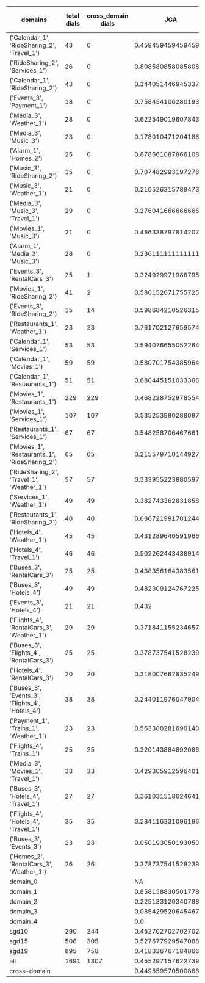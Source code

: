 | domains                                          |   total dials |   cross_domain dials | JGA                 | RSA                | TA                 | CDTA                 |   total turns |   cross-domain turns |
|--------------------------------------------------|---------------|----------------------|---------------------|--------------------|--------------------|----------------------|---------------|----------------------|
| ('Calendar_1', 'RideSharing_2', 'Travel_1')      |            43 |                    0 | 0.4594594594594595  | 0.8114994331065769 | 0.7972972972972973 | NA                   |           444 |                    0 |
| ('RideSharing_2', 'Services_1')                  |            26 |                    0 | 0.8085808580858086  | 0.9601810515873017 | 0.9405940594059405 | NA                   |           303 |                    0 |
| ('Calendar_1', 'RideSharing_2')                  |            43 |                    0 | 0.3440514469453376  | 0.717410192147033  | 0.8360128617363344 | NA                   |           311 |                    0 |
| ('Events_3', 'Payment_1')                        |            18 |                    0 | 0.7584541062801933  | 0.9365358538725373 | 0.9178743961352657 | NA                   |           207 |                    0 |
| ('Media_3', 'Weather_1')                         |            28 |                    0 | 0.6225490196078431  | 0.8590750436300173 | 0.8921568627450981 | NA                   |           204 |                    0 |
| ('Media_3', 'Music_3')                           |            23 |                    0 | 0.17801047120418848 | 0.5738560787443469 | 0.5654450261780105 | NA                   |           191 |                    0 |
| ('Alarm_1', 'Homes_2')                           |            25 |                    0 | 0.8786610878661087  | 0.953071915900863  | 0.9665271966527197 | NA                   |           239 |                    0 |
| ('Music_3', 'RideSharing_2')                     |            15 |                    0 | 0.7074829931972789  | 0.929854778790949  | 0.8979591836734694 | NA                   |           147 |                    0 |
| ('Music_3', 'Weather_1')                         |            21 |                    0 | 0.21052631578947367 | 0.6272713993572885 | 0.6432748538011696 | NA                   |           171 |                    0 |
| ('Media_3', 'Music_3', 'Travel_1')               |            29 |                    0 | 0.2760416666666667  | 0.7288653293421691 | 0.7291666666666666 | NA                   |           384 |                    0 |
| ('Movies_1', 'Music_3')                          |            21 |                    0 | 0.48633879781420764 | 0.8246852764094142 | 0.8032786885245902 | NA                   |           183 |                    0 |
| ('Alarm_1', 'Media_3', 'Music_3')                |            28 |                    0 | 0.2361111111111111  | 0.6398564294631707 | 0.7256944444444444 | NA                   |           288 |                    0 |
| ('Events_3', 'RentalCars_3')                     |            25 |                    1 | 0.32492997198879553 | 0.7988574170927111 | 0.6918767507002801 | 1.0                  |           357 |                    1 |
| ('Movies_1', 'RideSharing_2')                    |            41 |                    2 | 0.5801526717557252  | 0.9009653951186208 | 0.8727735368956743 | 1.0                  |           393 |                    2 |
| ('Events_3', 'RideSharing_2')                    |            15 |                   14 | 0.5986842105263158  | 0.8492063492063491 | 0.7828947368421053 | 0.0                  |           152 |                   14 |
| ('Restaurants_1', 'Weather_1')                   |            23 |                   23 | 0.7617021276595745  | 0.9449328449328451 | 0.8978723404255319 | 0.38461538461538464  |           235 |                   26 |
| ('Calendar_1', 'Services_1')                     |            53 |                   53 | 0.5940766550522648  | 0.8753277806849238 | 0.8083623693379791 | 0.23076923076923078  |           574 |                   65 |
| ('Calendar_1', 'Movies_1')                       |            59 |                   59 | 0.5807017543859649  | 0.8760096994327055 | 0.7894736842105263 | 0.1038961038961039   |           570 |                   77 |
| ('Calendar_1', 'Restaurants_1')                  |            51 |                   51 | 0.6804451510333863  | 0.9258845671724465 | 0.8473767885532592 | 0.3611111111111111   |           629 |                   72 |
| ('Movies_1', 'Restaurants_1')                    |           229 |                  229 | 0.46822875297855443 | 0.8664739285302995 | 0.7720413026211279 | 0.15737704918032788  |          2518 |                  305 |
| ('Movies_1', 'Services_1')                       |           107 |                  107 | 0.535253980288097   | 0.8841089466089483 | 0.7945413191811979 | 0.24766355140186916  |          1319 |                  214 |
| ('Restaurants_1', 'Services_1')                  |            67 |                   67 | 0.5482587064676617  | 0.9061805278626253 | 0.7930348258706468 | 0.125                |          1005 |                  136 |
| ('Movies_1', 'Restaurants_1', 'RideSharing_2')   |            65 |                   65 | 0.21557971014492755 | 0.7830268238483251 | 0.6847826086956522 | 0.1414141414141414   |          1104 |                  198 |
| ('RideSharing_2', 'Travel_1', 'Weather_1')       |            57 |                   57 | 0.333955223880597   | 0.8090388843709528 | 0.7742537313432836 | 0.24561403508771928  |           536 |                   57 |
| ('Services_1', 'Weather_1')                      |            49 |                   49 | 0.3827433628318584  | 0.8143192488262906 | 0.8495575221238938 | 0.4631578947368421   |           452 |                   95 |
| ('Restaurants_1', 'RideSharing_2')               |            40 |                   40 | 0.6867219917012448  | 0.9330579787383231 | 0.8589211618257261 | 0.0                  |           482 |                   40 |
| ('Hotels_4', 'Weather_1')                        |            45 |                   45 | 0.4312896405919662  | 0.8382165887188215 | 0.7758985200845666 | 0.18                 |           473 |                   50 |
| ('Hotels_4', 'Travel_1')                         |            46 |                   46 | 0.502262443438914   | 0.834946957614422  | 0.8144796380090498 | 0.3191489361702128   |           442 |                   47 |
| ('Buses_3', 'RentalCars_3')                      |            25 |                   25 | 0.4383561643835616  | 0.8722853397782581 | 0.8082191780821918 | 0.7209302325581395   |           365 |                   43 |
| ('Buses_3', 'Hotels_4')                          |            49 |                   49 | 0.4823091247672253  | 0.856127272672112  | 0.8007448789571695 | 0.1724137931034483   |           537 |                   58 |
| ('Events_3', 'Hotels_4')                         |            21 |                   21 | 0.432               | 0.8176478467617708 | 0.748              | 0.4166666666666667   |           250 |                   24 |
| ('Flights_4', 'RentalCars_3', 'Weather_1')       |            29 |                   29 | 0.37184115523465705 | 0.8368750836581718 | 0.6425992779783394 | 0.3076923076923077   |           277 |                   65 |
| ('Buses_3', 'Flights_4', 'RentalCars_3')         |            25 |                   25 | 0.3787375415282392  | 0.8210842561671993 | 0.6511627906976745 | 0.13793103448275862  |           301 |                   58 |
| ('Hotels_4', 'RentalCars_3')                     |            20 |                   20 | 0.31800766283524906 | 0.8285738915256985 | 0.735632183908046  | 0.047619047619047616 |           261 |                   21 |
| ('Buses_3', 'Events_3', 'Flights_4', 'Hotels_4') |            38 |                   38 | 0.2440119760479042  | 0.704867118823597  | 0.6631736526946108 | 0.23225806451612904  |           668 |                  155 |
| ('Payment_1', 'Trains_1', 'Weather_1')           |            23 |                   23 | 0.5633802816901409  | 0.9347922279740462 | 0.8507042253521127 | 0.5185185185185185   |           355 |                   27 |
| ('Flights_4', 'Trains_1')                        |            25 |                   25 | 0.32014388489208634 | 0.8123440126249114 | 0.6762589928057554 | 0.0                  |           278 |                   25 |
| ('Media_3', 'Movies_1', 'Travel_1')              |            33 |                   33 | 0.42930591259640105 | 0.8565990089575    | 0.8406169665809768 | 0.6486486486486487   |           389 |                   37 |
| ('Buses_3', 'Hotels_4', 'Travel_1')              |            27 |                   27 | 0.36103151862464183 | 0.8434760919253396 | 0.7564469914040115 | 0.1206896551724138   |           349 |                   58 |
| ('Flights_4', 'Hotels_4', 'Travel_1')            |            35 |                   35 | 0.2841163310961969  | 0.7767764047038057 | 0.5995525727069351 | 0.17721518987341772  |           447 |                   79 |
| ('Buses_3', 'Events_3')                          |            23 |                   23 | 0.05019305019305019 | 0.7043565561422694 | 0.6447876447876448 | 0.08                 |           259 |                   25 |
| ('Homes_2', 'RentalCars_3', 'Weather_1')         |            26 |                   26 | 0.3787375415282392  | 0.8329365079365073 | 0.6511627906976745 | 0.4722222222222222   |           301 |                   36 |
| domain_0                                         |               |                      | NA                  | NA                 | NA                 | NA                   |             0 |                    0 |
| domain_1                                         |               |                      | 0.858158830501778   | 0.9363904390798483 | 0.9208481496114843 | NA                   |          7593 |                    0 |
| domain_2                                         |               |                      | 0.22513312034078808 | 0.7963591458256606 | 0.6837060702875399 | 0.23519362186788154  |          9390 |                 1756 |
| domain_3                                         |               |                      | 0.0854295206454675  | 0.7645199132092844 | 0.6625533934504034 | 0.1695501730103806   |          2107 |                  289 |
| domain_4                                         |               |                      | 0.0                 | 0.579659615823435  | 0.6346153846153846 | 0.3384615384615385   |           260 |                   65 |
| sgd10                                            |           290 |                  244 | 0.4527027027027027  | 0.8405581902112028 | 0.7812097812097812 | 0.30547550432276654  |          3108 |                  347 |
| sgd15                                            |           506 |                  305 | 0.5276779295470885  | 0.8521272958573323 | 0.8055355859094177 | 0.2                  |          5564 |                  410 |
| sgd19                                            |           895 |                  758 | 0.41833676718486607 | 0.8350299680760714 | 0.7551039520509458 | 0.21877309682187732  |         10678 |                 1353 |
| all                                              |          1691 |                 1307 | 0.45529715762273903 | 0.8408308459385034 | 0.7737984496124031 | 0.22938388625592418  |         19350 |                 2110 |
| cross-domain                                     |               |                      | 0.449559570500868   | 0.8492663237256999 | 0.7661544396579438 | 0.22938388625592418  |         15553 |                 2110 |
